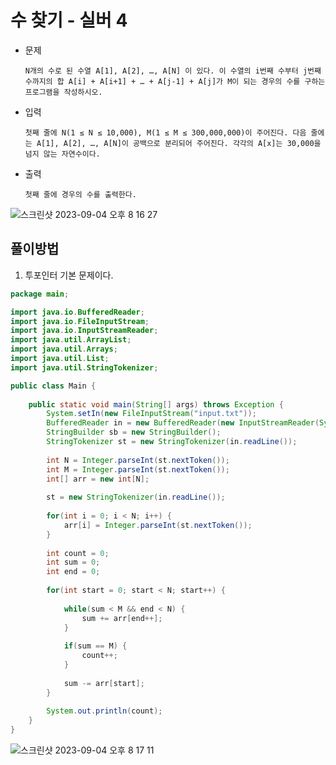 # 수 찾기 - 실버 4

* 문제 
    ```
   N개의 수로 된 수열 A[1], A[2], …, A[N] 이 있다. 이 수열의 i번째 수부터 j번째 수까지의 합 A[i] + A[i+1] + … + A[j-1] + A[j]가 M이 되는 경우의 수를 구하는 프로그램을 작성하시오.
* 입력
    ```
    첫째 줄에 N(1 ≤ N ≤ 10,000), M(1 ≤ M ≤ 300,000,000)이 주어진다. 다음 줄에는 A[1], A[2], …, A[N]이 공백으로 분리되어 주어진다. 각각의 A[x]는 30,000을 넘지 않는 자연수이다.
* 출력
    ```
    첫째 줄에 경우의 수를 출력한다.

![스크린샷 2023-09-04 오후 8 16 27](https://github.com/wjddudqls96/java/assets/59672589/67675cbc-3f75-4aa1-a58c-4f8fc5888995)


## 풀이방법

1. 투포인터 기본 문제이다.

``` java
package main;

import java.io.BufferedReader;
import java.io.FileInputStream;
import java.io.InputStreamReader;
import java.util.ArrayList;
import java.util.Arrays;
import java.util.List;
import java.util.StringTokenizer;

public class Main {
    
	public static void main(String[] args) throws Exception {
    	System.setIn(new FileInputStream("input.txt"));
    	BufferedReader in = new BufferedReader(new InputStreamReader(System.in));
    	StringBuilder sb = new StringBuilder();
    	StringTokenizer st = new StringTokenizer(in.readLine());
    	
    	int N = Integer.parseInt(st.nextToken());
    	int M = Integer.parseInt(st.nextToken());
    	int[] arr = new int[N];
    	
    	st = new StringTokenizer(in.readLine());
    	
    	for(int i = 0; i < N; i++) {
    		arr[i] = Integer.parseInt(st.nextToken());
    	}
    	
    	int count = 0;
    	int sum = 0;
		int end = 0;
		
    	for(int start = 0; start < N; start++) {
    		
    		while(sum < M && end < N) {
    			sum += arr[end++];
    		}
    		
    		if(sum == M) {
    			count++;
    		}
    		
    		sum -= arr[start];
    	}
    	
    	System.out.println(count);
    }
}
```
![스크린샷 2023-09-04 오후 8 17 11](https://github.com/wjddudqls96/java/assets/59672589/5c363448-2c43-4662-b30b-5b124e0eca25)